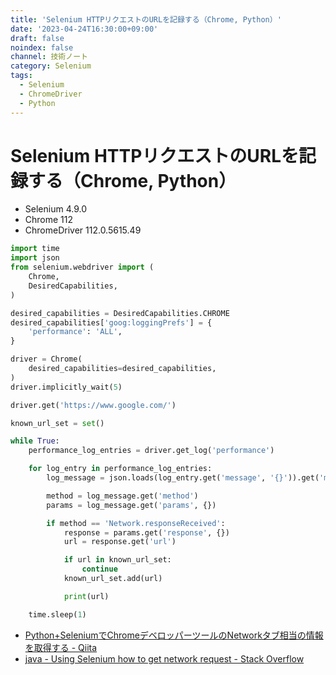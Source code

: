```yaml
---
title: 'Selenium HTTPリクエストのURLを記録する（Chrome, Python）'
date: '2023-04-24T16:30:00+09:00'
draft: false
noindex: false
channel: 技術ノート
category: Selenium
tags:
  - Selenium
  - ChromeDriver
  - Python
---
```

# Selenium HTTPリクエストのURLを記録する（Chrome, Python）

- Selenium 4.9.0
- Chrome 112
- ChromeDriver 112.0.5615.49

```python
import time
import json
from selenium.webdriver import (
    Chrome,
    DesiredCapabilities,
)

desired_capabilities = DesiredCapabilities.CHROME
desired_capabilities['goog:loggingPrefs'] = {
    'performance': 'ALL',
}

driver = Chrome(
    desired_capabilities=desired_capabilities,
)
driver.implicitly_wait(5)

driver.get('https://www.google.com/')

known_url_set = set()

while True:
    performance_log_entries = driver.get_log('performance')

    for log_entry in performance_log_entries:
        log_message = json.loads(log_entry.get('message', '{}')).get('message', {})

        method = log_message.get('method')
        params = log_message.get('params', {})

        if method == 'Network.responseReceived':
            response = params.get('response', {})
            url = response.get('url')

            if url in known_url_set:
                continue
            known_url_set.add(url)

            print(url)

    time.sleep(1)
```

- [Python+SeleniumでChromeデベロッパーツールのNetworkタブ相当の情報を取得する - Qiita](https://qiita.com/nextpenguin/items/4827fb1da062581518e7)
- [java - Using Selenium how to get network request - Stack Overflow](https://stackoverflow.com/questions/45847035/using-selenium-how-to-get-network-request)

